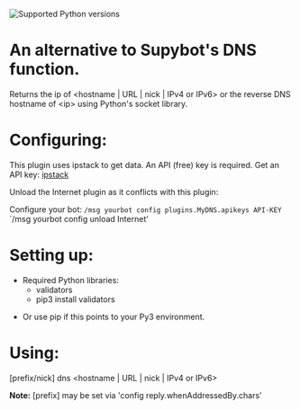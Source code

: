 ![Supported Python versions](https://img.shields.io/badge/python-3.4%2C%203.5%2C%203.6%2C%203.7%2C%203.8-blue.svg)
# An alternative to Supybot's DNS function.
Returns the ip of <hostname | URL | nick | IPv4 or IPv6> or the reverse DNS hostname of \<ip\> using Python's socket library.

Configuring:
===========

This plugin uses ipstack to get data. An API (free) key is required.
Get an API key: [ipstack](https://ipstack.com/)

Unload the Internet plugin as it conflicts with this plugin:

Configure your bot: `/msg yourbot config plugins.MyDNS.apikeys API-KEY` `/msg yourbot config unload Internet'

Setting up:
==========

* Required Python libraries:
    - validators
    * pip3 install validators
- Or use pip if this points to your Py3 environment.

Using:
=====

[prefix/nick] dns <hostname | URL | nick | IPv4 or IPv6>

**Note:** [prefix] may be set via 'config reply.whenAddressedBy.chars'
